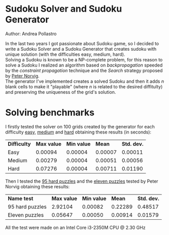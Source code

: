 # Sudoku Solver and Sudoku Generator
Author: Andrea Pollastro

In the last two years I got passionate about Sudoku game, so I decided to write a Sudoku Solver and a Sudoku Generator that creates sudoku with unique solution (with the difficulties easy, medium, hard).<br>
Solving a Sudoku is known to be a NP-complete problem, for this reason to solve a Sudoku I realized an algorithm based on <i>backpropagation</i> speeded by the <i>constraint propagation</i> technique and the <i>Search</i> strategy proposed by <a href="https://norvig.com/sudoku.html">Peter Norvig</a>.<br>
The generator I've implemented creates a solved Sudoku and then it adds <i>n</i> blank cells to make it "playable" (where <i>n</i> is related to the desired diffitulty) and preserving the uniqueness of the grid's solution.

# Solving benchmarks
I firstly tested the solver on 100 grids created by the generator for each difficulty <a href="https://github.com/andrea-pollastro/Sudoku/blob/master/sudokueasy.txt">easy</a>, <a href="https://github.com/andrea-pollastro/Sudoku/blob/master/sudokumedium.txt">medium</a> and <a href="https://github.com/andrea-pollastro/Sudoku/blob/master/sudokuhard.txt">hard</a> obtaining these results (in seconds):
<table>
  <tr>
    <td><b>Difficulty</b></td>
    <td><b>Max value</b></td>
    <td><b>Min value</b></td>
    <td><b>Mean</b></td>
    <td><b>Std. dev.</b></td>
  </tr>
  <tr>
    <td>Easy</td>
    <td>0.00094</td>
    <td>0.00004</td>
    <td>0.00007</td>
    <td>0.00011</td>
  </tr>
  <tr>
    <td>Medium</td>
    <td>0.00279</td>
    <td>0.00004</td>
    <td>0.00051</td>
    <td>0.00056</td>
  </tr>
  <tr>
    <td>Hard</td>
    <td>0.07276</td>
    <td>0.00004</td>
    <td>0.00711</td>
    <td>0.01190</td>
  </tr>
</table>

Then I tested the <a href="http://norvig.com/top95.txt">95 hard puzzles</a> and the <a href="http://norvig.com/hardest.txt">eleven puzzles</a> tested by Peter Norvig obtaining these results:
<table>
  <tr>
    <td><b>Name test</b></td>
    <td><b>Max value</b></td>
    <td><b>Min value</b></td>
    <td><b>Mean</b></td>
    <td><b>Std. dev.</b></td>
  </tr>
  <tr>
    <td>95 hard puzzles</td>
    <td>2.92104</td>
    <td>0.00082</td>
    <td>0.22289</td>
    <td>0.48517</td>
  </tr>
  <tr>
    <td>Eleven puzzles</td>
    <td>0.05647</td>
    <td>0.00050</td>
    <td>0.00914</td>
    <td>0.01579</td>
  </tr>
</table>

All the test were made on an Intel Core i3-2350M CPU @ 2.30 GHz
